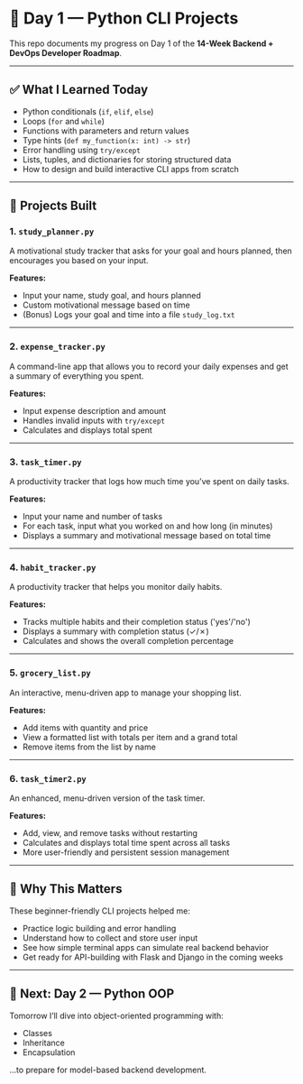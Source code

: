 # 🧠 Day 1 — Python CLI Projects

This repo documents my progress on Day 1 of the **14-Week Backend + DevOps Developer Roadmap**.

---

## ✅ What I Learned Today

- Python conditionals (`if`, `elif`, `else`)
- Loops (`for` and `while`)
- Functions with parameters and return values
- Type hints (`def my_function(x: int) -> str`)
- Error handling using `try/except`
- Lists, tuples, and dictionaries for storing structured data
- How to design and build interactive CLI apps from scratch

---

## 🚀 Projects Built

### 1. `study_planner.py`

A motivational study tracker that asks for your goal and hours planned, then encourages you based on your input.

**Features:**

- Input your name, study goal, and hours planned
- Custom motivational message based on time
- (Bonus) Logs your goal and time into a file `study_log.txt`

---

### 2. `expense_tracker.py`

A command-line app that allows you to record your daily expenses and get a summary of everything you spent.

**Features:**

- Input expense description and amount
- Handles invalid inputs with `try/except`
- Calculates and displays total spent

---

### 3. `task_timer.py`

A productivity tracker that logs how much time you’ve spent on daily tasks.

**Features:**

- Input your name and number of tasks
- For each task, input what you worked on and how long (in minutes)
- Displays a summary and motivational message based on total time

---

### 4. `habit_tracker.py`

A productivity tracker that helps you monitor daily habits.

**Features:**

- Tracks multiple habits and their completion status ('yes'/'no')
- Displays a summary with completion status (✓/✗)
- Calculates and shows the overall completion percentage

---

### 5. `grocery_list.py`

An interactive, menu-driven app to manage your shopping list.

**Features:**

- Add items with quantity and price
- View a formatted list with totals per item and a grand total
- Remove items from the list by name

---

### 6. `task_timer2.py`

An enhanced, menu-driven version of the task timer.

**Features:**

- Add, view, and remove tasks without restarting
- Calculates and displays total time spent across all tasks
- More user-friendly and persistent session management

---

## 📝 Why This Matters

These beginner-friendly CLI projects helped me:

- Practice logic building and error handling
- Understand how to collect and store user input
- See how simple terminal apps can simulate real backend behavior
- Get ready for API-building with Flask and Django in the coming weeks

---

## 📅 Next: Day 2 — Python OOP

Tomorrow I’ll dive into object-oriented programming with:

- Classes
- Inheritance
- Encapsulation

...to prepare for model-based backend development.
